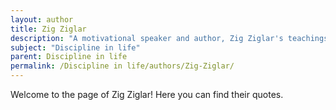 ```yaml
---
layout: author
title: Zig Ziglar
description: "A motivational speaker and author, Zig Ziglar's teachings often include the importance of self-discipline in achieving dreams and maintaining a positive outlook."
subject: "Discipline in life"
parent: Discipline in life
permalink: /Discipline in life/authors/Zig-Ziglar/
---
```


Welcome to the page of Zig Ziglar! Here you can find their quotes.
